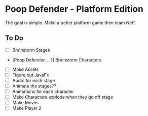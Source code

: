 # Poop Defender - Platform Edition

The goal is simple. Make a better platform game then team Neff.

## To Do
- [ ] Brainstorm Stages
- [Poop Defender, ...?] Brainstorm Characters
- [ ] Make Assets
- [ ] Figure out JavaFx
- [ ] Audio for each stage
- [ ] Animate the stages??
- [ ] Animations for each character
- [ ] Make Characters explode when they go off stage
- [ ] Make Moves
- [ ] Make Player 2
